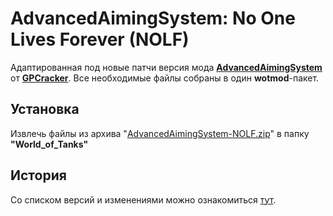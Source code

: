 ﻿# AdvancedAimingSystem: No One Lives Forever (NOLF)
Адаптированная под новые патчи версия мода **[AdvancedAimingSystem](https://github.com/GPCracker/AdvancedAimingSystem)** от **[GPCracker](https://github.com/GPCracker)**. Все необходимые файлы собраны в один **wotmod**-пакет.

## Установка
Извлечь файлы из архива "[AdvancedAimingSystem-NOLF.zip](./zip)" в папку **"World_of_Tanks\"**

## История
Со списком версий и изменениями можно ознакомиться [тут](./HISTORY.md).
